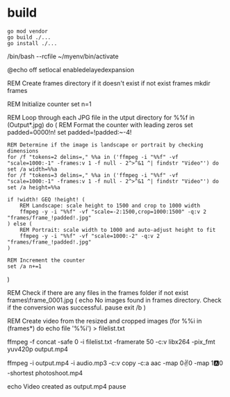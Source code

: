 # build

```
go mod vendor
go build ./...
go install ./...
```

/bin/bash --rcfile ~/myenv/bin/activate

@echo off
setlocal enabledelayedexpansion

REM Create frames directory if it doesn't exist
if not exist frames mkdir frames

REM Initialize counter
set n=1

REM Loop through each JPG file in the utput directory
for %%f in (Output\*.jpg) do (
REM Format the counter with leading zeros
set padded=0000!n!
set padded=!padded:~-4!

    REM Determine if the image is landscape or portrait by checking dimensions
    for /f "tokens=2 delims=," %%a in ('ffmpeg -i "%%f" -vf "scale=1000:-1" -frames:v 1 -f null - 2^>^&1 ^| findstr "Video"') do set /a width=%%a
    for /f "tokens=3 delims=," %%a in ('ffmpeg -i "%%f" -vf "scale=1000:-1" -frames:v 1 -f null - 2^>^&1 ^| findstr "Video"') do set /a height=%%a

    if !width! GEQ !height! (
        REM Landscape: scale height to 1500 and crop to 1000 width
        ffmpeg -y -i "%%f" -vf "scale=-2:1500,crop=1000:1500" -q:v 2 "frames/frame_!padded!.jpg"
    ) else (
        REM Portrait: scale width to 1000 and auto-adjust height to fit
        ffmpeg -y -i "%%f" -vf "scale=1000:-2" -q:v 2 "frames/frame_!padded!.jpg"
    )
    
    REM Increment the counter
    set /a n+=1
)

REM Check if there are any files in the frames folder
if not exist frames\frame_0001.jpg (
echo No images found in frames directory. Check if the conversion was successful.
pause
exit /b
)

REM Create video from the resized and cropped images
(for %%i in (frames\*) do echo file '%%i') > filelist.txt

ffmpeg -f concat -safe 0 -i filelist.txt -framerate 50 -c:v libx264 -pix_fmt yuv420p output.mp4

ffmpeg -i output.mp4 -i audio.mp3 -c:v copy -c:a aac -map 0:v:0 -map 1:a:0 -shortest photoshoot.mp4

echo Video created as output.mp4
pause
